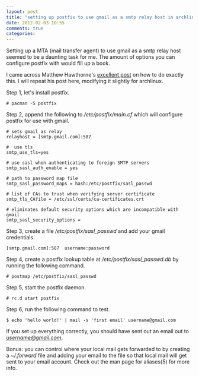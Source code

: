 ```yaml
---
layout: post
title: "setting up postfix to use gmail as a smtp relay host in archlinux"
date: 2012-02-03 10:55
comments: true
categories: 
---
```


Setting up a MTA (mail transfer agent) to use gmail as a smtp relay host seemed to be a daunting task for me.
The amount of options you can configure postfix with would fill up a book.

I came across Matthew Hawthorne's [excellent post](http://mhawthorne.net/posts/postfix-configuring-gmail-as-relay.html) on how to do exactly this.
I will repeat his post here, modifying it slightly for archlinux.

Step 1, let's install postfix.

```
# pacman -S postfix
```

Step 2, append the following to */etc/postfix/main.cf* which will configure postfix for use with gmail.

```
# sets gmail as relay
relayhost = [smtp.gmail.com]:587

#  use tls
smtp_use_tls=yes

# use sasl when authenticating to foreign SMTP servers
smtp_sasl_auth_enable = yes 

# path to password map file
smtp_sasl_password_maps = hash:/etc/postfix/sasl_passwd

# list of CAs to trust when verifying server certificate
smtp_tls_CAfile = /etc/ssl/certs/ca-certificates.crt

# eliminates default security options which are incompatible with gmail
smtp_sasl_security_options =
```

Step 3, create a file */etc/postfix/sasl_passwd* and add your gmail credentials.

```
[smtp.gmail.com]:587  username:password
```

Step 4, create a postfix lookup table at */etc/postfix/sasl_passwd.db* by running the following command.

```
# postmap /etc/postfix/sasl_passwd
```

Step 5, start the postfix daemon.

```
# rc.d start postfix
```

Step 6, run the following command to test.

```
$ echo 'hello world!' | mail -s 'first email' username@gmail.com
```

If you set up everything correctly, you should have sent out an email out to *username@gmail.com*.

Bonus: you can control where your local mail gets forwarded to by creating a *~/.forward* file and adding your email to the file so that local mail will get sent to your email account.
Check out the man page for aliases(5) for more info.
